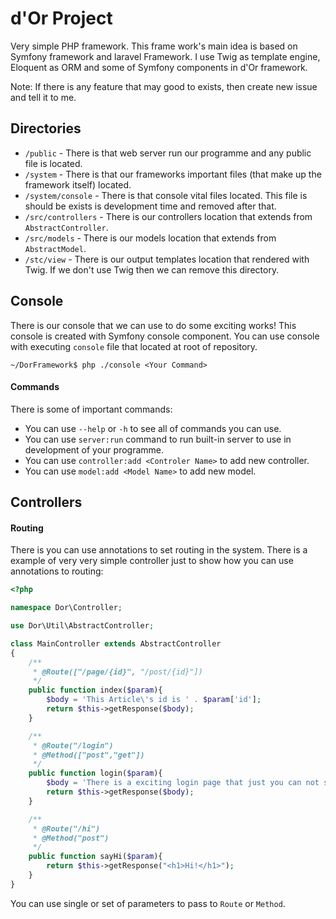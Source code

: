 # d'Or Project
Very simple PHP framework.
This frame work's main idea is based on Symfony framework and laravel Framework.
I use Twig as template engine, Eloquent as ORM and some of Symfony components in d'Or framework.

Note: If there is any feature that may good to exists, then create new issue and tell it to me.

## Directories
- ``/public`` - There is that web server run our programme and any public file is located.
- ``/system`` - There is that our frameworks important files (that make up the framework itself) located.
- ``/system/console`` - There is that console vital files located. This file is should be exists is development time and removed after that.
- ``/src/controllers`` - There is our controllers location that extends from ``AbstractController``.
- ``/src/models`` - There is our models location that extends from ``AbstractModel``.
- ``/stc/view`` - There is our output templates location that rendered with Twig. If we don't use Twig then we can remove this directory.

## Console
There is our console that we can use to do some exciting works!
This console is created with Symfony console component.
You can use console with executing ``console`` file that located at root of repository.
```
~/DorFramework$ php ./console <Your Command>
```

#### Commands
There is some of important commands:
 - You can use ``--help`` or ``-h`` to see all of commands you can use.
 - You can use ``server:run`` command to run built-in server to use in development of your programme.
 - You can use ``controller:add <Controler Name>`` to add new controller.
 - You can use ``model:add <Model Name>`` to add new model.
 
## Controllers
#### Routing
There is you can use annotations to set routing in the system.
There is a example of very very simple controller just to show how you can use annotations to routing:
```php
<?php

namespace Dor\Controller;

use Dor\Util\AbstractController;

class MainController extends AbstractController
{
    /**
     * @Route(["/page/{id}", "/post/{id}"])
     */
    public function index($param){
        $body = 'This Article\'s id is ' . $param['id'];
        return $this->getResponse($body);
    }

    /**
     * @Route("/login")
     * @Method(["post","get"])
     */
    public function login($param){
        $body = 'There is a exciting login page that just you can not see that! :D';
        return $this->getResponse($body);
    }

    /**
     * @Route("/hi")
     * @Method("post")
     */
    public function sayHi($param){
        return $this->getResponse("<h1>Hi!</h1>");
    }
}
```

You can use single or set of parameters to pass to ``Route`` or ``Method``.
